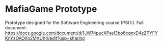 # MafiaGame Prototype
Prototype designed for the Software Engineering course (PSI II). Full document: https://docs.google.com/document/d/1JW74pucXPseI3bo6cqnxD4zZPYFYKnYzOAOXn2MXUh4/edit?usp=sharing
